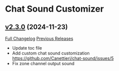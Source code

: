 # Chat Sound Customizer

## [v2.3.0](https://github.com/Canettieri/chat-sound/tree/v2.3.0) (2024-11-23)
[Full Changelog](https://github.com/Canettieri/chat-sound/compare/v2.2.1...v2.3.0) [Previous Releases](https://github.com/Canettieri/chat-sound/releases)

- Update toc file  
- Add custom chat sound customization  
    https://github.com/Canettieri/chat-sound/issues/5  
- Fix zone channel output sound  
